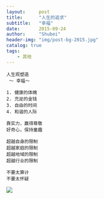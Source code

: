```yaml
---  
layout:     post  
title:      "人生的追求"  
subtitle:   "幸福"  
date:       2015-09-24  
author:     "Shubei"  
header-img: "img/post-bg-2015.jpg"  
catalog: true  
tags:  
    - 其他  
---  
```

```
人生观塑造
 ～ 幸福～

1. 健康的体魄
2. 充足的金钱
3. 自由的时间
4. 和谐的人际

靠实力，赢得尊敬
好奇心，保持童趣

超越自身的限制
超越家庭的限制
超越地域的限制
超越行业的限制

不要太算计
不要太怀疑
```
![](http://shubei-blog.oss-cn-beijing.aliyuncs.com/pasteimageintomarkdown/2020-03-07/168317855352201.png?Expires=4737180109&OSSAccessKeyId=LTAI4Fv8o4J1qrtFrYcJsmA2&Signature=3KpES%2FGiTHQnOvjkux%2FJ9VdfGHg%3D)
